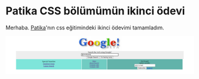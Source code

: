 # Patika CSS bölümümün ikinci ödevi

Merhaba. [Patika](www.patika.dev)'nın css eğitimindeki ikinci ödevimi tamamladım.

<img src="img/google-1998.jpg" alt="GOOGLE">